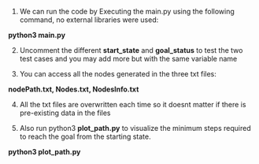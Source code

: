 1. We can run the code by Executing the main.py using the following command, no external libraries were used:

**python3 main.py**

2. Uncomment the different **start_state** and **goal_status** to test the two test cases and you may add more but with the same variable name

3. You can access all the nodes generated in the three txt files:

**nodePath.txt, Nodes.txt, NodesInfo.txt**

4. All the txt files are overwritten each time so it doesnt matter if there is pre-existing data in the files

5. Also run python3 **plot_path.py** to visualize the minimum steps required to reach the goal from the starting state.

**python3 plot_path.py**